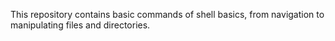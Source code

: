 This repository contains basic commands of shell basics, from navigation to manipulating files and directories.
